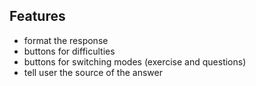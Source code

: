 ## Features

- format the response
- buttons for difficulties
- buttons for switching modes (exercise and questions)
- tell user the source of the answer